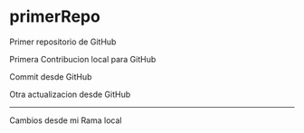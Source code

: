 # primerRepo
Primer repositorio de GitHub

Primera Contribucion local para GitHub

Commit desde GitHub

Otra actualizacion desde GitHub

**********************************
Cambios desde mi Rama local
